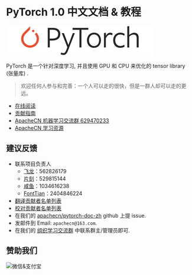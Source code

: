 # PyTorch 1.0 中文文档 & 教程

![](../../docs/img/logo.svg)

PyTorch 是一个针对深度学习, 并且使用 GPU 和 CPU 来优化的 tensor library (张量库) .

> 欢迎任何人参与和完善：一个人可以走的很快，但是一群人却可以走的更远。

+   [在线阅读](http://pytorch.apachecn.org)
+   [贡献指南](../../CONTRIBUTING.md)
+   [ApacheCN 机器学习交流群 629470233](http://shang.qq.com/wpa/qunwpa?idkey=30e5f1123a79867570f665aa3a483ca404b1c3f77737bc01ec520ed5f078ddef)
+   [ApacheCN 学习资源](http://www.apachecn.org/)

## 建议反馈

*   联系项目负责人
    +   [飞龙](https://github.com/wizardforcel)：562826179
    +   [片刻](https://github.com/jiangzhonglian)：529815144
    +   [咸鱼](https://github.com/Watermelon233)：1034616238
    +   [FontTian](https://github.com/FontTian)：2404846224
*   [翻译贡献者名单列表](https://github.com/apachecn/pytorch-doc-zh/issues/386)
*   [校对贡献者名单列表](https://github.com/apachecn/pytorch-doc-zh/issues/274)
*   在我们的 [apachecn/pytorch-doc-zh](https://github.com/apachecn/pytorch-doc-zh) github 上提 issue.
*   发邮件到 Email: `apachecn@163.com`.
*   在我们的 [组织学习交流群](http://www.apachecn.org/organization/348.html) 中联系群主/管理员即可.

## 赞助我们

<img src="http://data.apachecn.org/img/about/donate.jpg" alt="微信&支付宝" />
